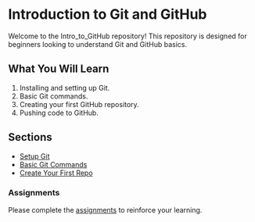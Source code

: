# Introduction to Git and GitHub

Welcome to the Intro_to_GitHub repository! This repository is designed for beginners looking to understand Git and GitHub basics.

## What You Will Learn
1. Installing and setting up Git.
2. Basic Git commands.
3. Creating your first GitHub repository.
4. Pushing code to GitHub.

## Sections
- [Setup Git](01_Setup_Git/install_git.md)
- [Basic Git Commands](02_Basic_Git_Commands/git_commands.md)
- [Create Your First Repo](03_How_to_Create_Your_First_Repo/create_repo.md)

### Assignments
Please complete the [assignments](assignments/assignment_01.md) to reinforce your learning.


